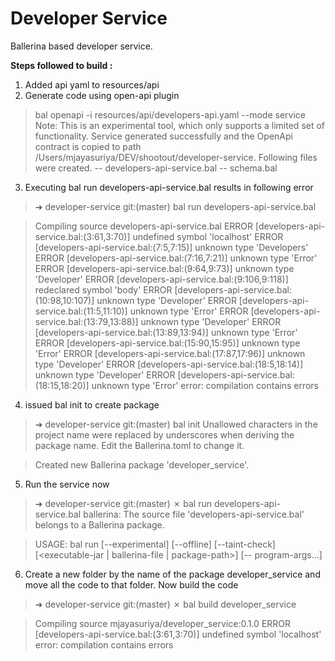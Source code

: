 # Developer Service

  Ballerina based developer service.
  

**Steps followed to build :** 

1. Added api yaml to resources/api
2. Generate code using open-api plugin

> bal openapi -i resources/api/developers-api.yaml --mode service
> Note: This is an experimental tool, which only supports a limited set of functionality.
> Service generated successfully and the OpenApi contract is copied to path /Users/mjayasuriya/DEV/shootout/developer-service.
> Following files were created.
> -- developers-api-service.bal
> -- schema.bal
3. Executing bal run developers-api-service.bal results in following error
> ➜  developer-service git:(master) bal run developers-api-service.bal 

> Compiling source
        developers-api-service.bal
ERROR [developers-api-service.bal:(3:61,3:70)] undefined symbol 'localhost'
ERROR [developers-api-service.bal:(7:5,7:15)] unknown type 'Developers'
ERROR [developers-api-service.bal:(7:16,7:21)] unknown type 'Error'
ERROR [developers-api-service.bal:(9:64,9:73)] unknown type 'Developer'
ERROR [developers-api-service.bal:(9:106,9:118)] redeclared symbol 'body'
ERROR [developers-api-service.bal:(10:98,10:107)] unknown type 'Developer'
ERROR [developers-api-service.bal:(11:5,11:10)] unknown type 'Error'
ERROR [developers-api-service.bal:(13:79,13:88)] unknown type 'Developer'
ERROR [developers-api-service.bal:(13:89,13:94)] unknown type 'Error'
ERROR [developers-api-service.bal:(15:90,15:95)] unknown type 'Error'
ERROR [developers-api-service.bal:(17:87,17:96)] unknown type 'Developer'
ERROR [developers-api-service.bal:(18:5,18:14)] unknown type 'Developer'
ERROR [developers-api-service.bal:(18:15,18:20)] unknown type 'Error'
error: compilation contains errors

4. issued bal init to create package
>➜  developer-service git:(master) bal init
Unallowed characters in the project name were replaced by underscores when deriving the package name. Edit the Ballerina.toml to change it.

>Created new Ballerina package 'developer_service'.

5. Run the service now
>➜  developer-service git:(master) ✗ bal run developers-api-service.bal
ballerina: The source file 'developers-api-service.bal' belongs to a Ballerina package.

>USAGE:
    bal run [--experimental] [--offline] [--taint-check]
                  [<executable-jar | ballerina-file | package-path>] [-- program-args...]
6. Create a new folder by the name of the package developer_service and move all the code to that folder. Now build the code

>➜  developer-service git:(master) ✗ bal build developer_service

>Compiling source
        mjayasuriya/developer_service:0.1.0
ERROR [developers-api-service.bal:(3:61,3:70)] undefined symbol 'localhost'
error: compilation contains errors



